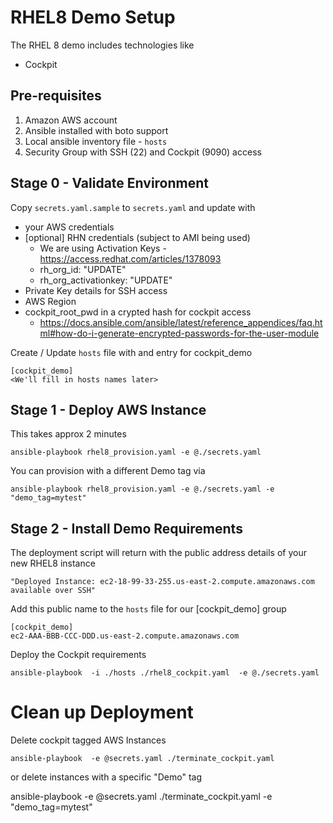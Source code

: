 # RHEL8 Demo Setup

The RHEL 8 demo includes technologies like

* Cockpit


## Pre-requisites
1. Amazon AWS account
2. Ansible installed with boto support
3. Local ansible inventory file - ```hosts```
3. Security Group with SSH (22) and Cockpit (9090) access


## Stage 0 - Validate Environment
Copy `secrets.yaml.sample` to `secrets.yaml` and update with

* your AWS credentials
* [optional] RHN credentials (subject to AMI being used)
    * We are using Activation Keys - https://access.redhat.com/articles/1378093
    * rh_org_id: "UPDATE"
    * rh_org_activationkey: "UPDATE"
* Private Key details for SSH access
* AWS Region
* cockpit_root_pwd in a crypted hash for cockpit access
    * https://docs.ansible.com/ansible/latest/reference_appendices/faq.html#how-do-i-generate-encrypted-passwords-for-the-user-module



Create / Update ```hosts``` file with and entry for cockpit_demo
```
[cockpit_demo]
<We'll fill in hosts names later>
```

## Stage 1 - Deploy AWS Instance
This takes approx 2 minutes
```
ansible-playbook rhel8_provision.yaml -e @./secrets.yaml
```

You can provision with a different Demo tag via
```
ansible-playbook rhel8_provision.yaml -e @./secrets.yaml -e "demo_tag=mytest"
```

## Stage 2 - Install Demo Requirements
The deployment script will return with the public address details of your new RHEL8 instance
```
"Deployed Instance: ec2-18-99-33-255.us-east-2.compute.amazonaws.com available over SSH"
```

Add this public name to the ```hosts``` file for our [cockpit_demo] group
```
[cockpit_demo]
ec2-AAA-BBB-CCC-DDD.us-east-2.compute.amazonaws.com
```

Deploy the Cockpit requirements
```
ansible-playbook  -i ./hosts ./rhel8_cockpit.yaml  -e @./secrets.yaml
```

# Clean up Deployment
Delete cockpit tagged AWS Instances

```
ansible-playbook  -e @secrets.yaml ./terminate_cockpit.yaml 
```

or delete instances with a specific "Demo" tag

ansible-playbook  -e @secrets.yaml ./terminate_cockpit.yaml -e "demo_tag=mytest"

